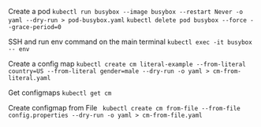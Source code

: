 Create a pod
```kubectl run busybox --image busybox --restart Never -o yaml --dry-run > pod-busybox.yaml```
```kubectl delete pod busybox --force --grace-period=0```

SSH and run env command on the main terminal
```kubectl exec -it busybox -- env```

Create a config map
```kubectl create cm literal-example --from-literal country=US --from-literal gender=male --dry-run -o yaml > cm-from-literal.yaml```

Get configmaps
```kubectl get cm```

Create configmap from File
``` kubectl create cm from-file --from-file config.properties --dry-run -o yaml > cm-from-file.yaml```